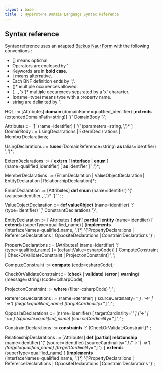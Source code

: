 ```yaml
---
layout : base
title  : Hyperstore Domain Language Syntax Reference
---
```

## Syntax reference
Syntax reference uses an adapted [Backus Naur Form](http://en.wikipedia.org/wiki/Backus%E2%80%93Naur_Form) with the following conventions :
 - [] means optional.
 - Operators are enclosed by ''.
 - Keywords are in **bold case**.
 - | means alternative.
 - Each BNF definition ends by ';'.
 - ()* multiple occurences allowed.
 - (..., 'x')* multiple occurences separated by a 'x' character.
 - (pname=type) means type with a property name.
 - string are delimited by ".

HQL ::= [Attributes] **domain** (domainName=qualified_identifier) [**extends** (extendedDomainPath=string)] '{' DomainBody '}';

Attributes ::= '[' (name=identifier) [ '(' (parameters=string, ',')* ]
DomainBody ::= UsingDeclarations | ExternDeclarations | MemberDeclarations;

UsingDeclarations ::= (**uses** (DomainReference=string) **as** (alias=identifier) ';')*;

ExternDeclarations ::= ( **extern** [ **interface** | **enum** ]  (name=qualified_identifier) [ **as** identifier ] ';')*;

MemberDeclarations ::= (EnumDeclaration | ValueObjectDeclaration | EntityDeclaration | RelationshipDeclaration)*;

EnumDeclaration ::= [Attributes] **def enum** (name=identifier) '{' (values=identifier), ',')* '}' ';';

ValueObjectDeclaration ::= **def valueObject** (name=identifier) ':' (type=identifier) '{' ConstraintDeclarations '}';

EntityDeclaration ::= [ Attributes ] **def** [ **partial** ] **entity** (name=identifier) [ **extends** (superType=qualified_name) ] [**implements** (interfaceNames=qualified_name, ',')*] '{'PropertyDeclarations | ReferenceDeclarations | OppositeDeclarations | ConstraintDeclarations '}';

PropertyDeclarations ::= [Attributes] (name=identifier) ':' (type=qualified_name) [= (defaultValue=csharpCode)] [ ComputeConstraint | CheckOrValidateConstraint | ProjectionConstraint] ';';

ComputeConstraint ::= **compute** (code=csharpCode);

CheckOrValidateConstraint ::= (**check** | **validate**) (**error** | **warning**) (message=string) (code=csharpCode);

ProjectionConstraint ::= **where** (filter=csharpCode) ';' ;

ReferenceDeclarations ::= (name=identifier) [ sourceCardinality='*' ] ('->' | '=>') (target=qualified_name) [targetCardinality='*'] ';' ;

OppositeDeclarations ::= (name=identifier) [ targetCardinality='*' ] ('<-' | '<=') (opposite=qualified_name) [sourceCardinality='*'] ';' ;

ConstraintDeclarations ::= **constraints** ':' (CheckOrValidateConstraint)* ;

RelationshipDeclarations ::= [Attributes] **def** [**partial**] **relationship** (name=identifier) '(' (source=identifier) [sourceCardinality='*'] ('->' | '=>') (target=qualified_name) [targetCardinality='*'] ')' [ **extends** (superType=qualified_name) ] [**implements** (interfaceNames=qualified_name, ',')*] '{'PropertyDeclarations | ReferenceDeclarations | OppositeDeclarations | ConstraintDeclarations '}';

